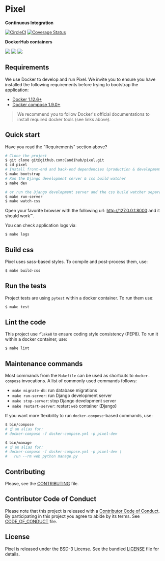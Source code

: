 # Pixel

**Continuous Integration**

[![CircleCI](https://circleci.com/gh/Candihub/pixel.svg?style=svg)](https://circleci.com/gh/Candihub/pixel)
[![Coverage Status](https://coveralls.io/repos/github/Candihub/pixel/badge.svg)](https://coveralls.io/github/Candihub/pixel)

**DockerHub containers**

[![](https://images.microbadger.com/badges/version/candihub/pixel.svg)](https://microbadger.com/images/candihub/pixel "Get your own version badge on microbadger.com")
[![](https://images.microbadger.com/badges/commit/candihub/pixel.svg)](https://microbadger.com/images/candihub/pixel "Get your own commit badge on microbadger.com")
[![](https://images.microbadger.com/badges/image/candihub/pixel.svg)](https://microbadger.com/images/candihub/pixel "Get your own image badge on microbadger.com")

## Requirements

We use Docker to develop and run Pixel. We invite you to ensure you have
installed the following requirements before trying to bootstrap the application:

* [Docker 1.12.6+](https://docs.docker.com/engine/installation/)
* [Docker compose 1.9.0+](https://docs.docker.com/compose/install/)

> We recommend you to follow Docker's official documentations to install
required docker tools (see links above).

## Quick start

Have you read the "Requirements" section above?

```bash
# Clone the project
$ git clone git@github.com:Candihub/pixel.git
$ cd pixel
# Install front-end and back-end dependencies (production & development)
$ make bootstrap
# Run the Django development server & css build watcher
$ make dev

# or run the Django development server and the css build watcher separately
$ make run-server
$ make watch-css
```

Open your favorite browser with the following url: http://127.0.0.1:8000 and it
should work™.

You can check application logs via:

```bash
$ make logs
```

## Build css

Pixel uses sass-based styles. To compile and post-process them, use:

```bash
$ make build-css
```

## Run the tests

Project tests are using `pytest` within a docker container. To run them use:

```bash
$ make test
```

## Lint the code

This project use `flake8` to ensure coding style consistency (PEP8). To run it
within a docker container, use:

```bash
$ make lint
```

## Maintenance commands

Most commands from the `Makefile` can be used as shortcuts to `docker-compose`
invocations. A list of commonly used commands follows:

* `make migrate-db`: run database migrations
* `make run-server`: run Django development server
* `make stop-server`: stop Django development server
* `make restart-server`: restart `web` container (Django)

If you want more flexibility to run `docker-compose`-based commands, use:

```bash
$ bin/compose
# ☝️ an alias for:
# docker-compose -f docker-compose.yml -p pixel-dev

$ bin/manage
# ☝️ an alias for:
# docker-compose -f docker-compose.yml -p pixel-dev \
#   run --rm web python manage.py
```

## Contributing

Please, see the [CONTRIBUTING](CONTRIBUTING.md) file.

## Contributor Code of Conduct

Please note that this project is released with a [Contributor Code of
Conduct](http://contributor-covenant.org/). By participating in this project you
agree to abide by its terms. See [CODE_OF_CONDUCT](CODE_OF_CONDUCT.md) file.

## License

Pixel is released under the BSD-3 License. See the bundled [LICENSE](LICENSE)
file for details.
